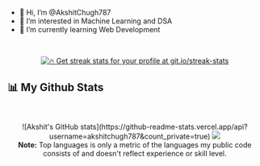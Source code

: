 - 👋 Hi, I’m @AkshitChugh787
- 👀 I’m interested in Machine Learning and DSA
- 🌱 I’m currently learning Web Development

<!---
AkshitChugh787/AkshitChugh787 is a ✨ special ✨ repository because its `README.md` (this file) appears on your GitHub profile.
You can click the Preview link to take a look at your changes.


<!-- [![React Badge](https://img.shields.io/badge/-React-61DBFB?style=for-the-badge&labelColor=black&logo=react&logoColor=61DBFB)](#)  [![Javascript Badge](https://img.shields.io/badge/-Javascript-F0DB4F?style=for-the-badge&labelColor=black&logo=javascript&logoColor=F0DB4F)](#) [![Typescript Badge](https://img.shields.io/badge/-Typescript-007acc?style=for-the-badge&labelColor=black&logo=typescript&logoColor=007acc)](#) [![Nodejs Badge](https://img.shields.io/badge/-Nodejs-3C873A?style=for-the-badge&labelColor=black&logo=node.js&logoColor=3C873A)](#) [![GraphQL Badge](https://img.shields.io/badge/-GraphQl-e535ab?style=for-the-badge&labelColor=black&logo=node.js&logoColor=e535ab)](#) -->
<br/>

<p align="center">
    <a href="https://github.com/SubhamRaoniar28/github-readme-streak-stats">
        <img title="🔥 Get streak stats for your profile at git.io/streak-stats"  src="https://github-readme-streak-stats.herokuapp.com/?user=AkshitChugh787&theme=black-ice&hide_border=true&stroke=0000&background=060A0CD0"/>
    </a>
</p>

## 📊 My Github Stats
<br/>
<p align="center">
    ![Akshit's GitHub stats](https://github-readme-stats.vercel.app/api?username=akshitchugh787&count_private=true)
  <a href="https://github.com/SubhamRaoniar28/github-readme-stats"><img  src="https://github-readme-stats.vercel.app/api/top-langs/?username=AkshitChugh787&langs_count=8&count_private=true&layout=compact&theme=react&hide_border=true&bg_color=0D1117" /></a>

  <br/>
  <b>Note:</b> Top languages is only a metric of the languages my public code consists of and doesn't reflect experience or skill level.


<br/>
<br/>




</p>

